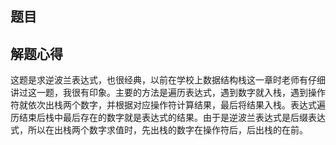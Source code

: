 ## 题目

## 解题心得

这题是求逆波兰表达式，也很经典，以前在学校上数据结构栈这一章时老师有仔细讲过这一题，我很有印象。主要的方法是遍历表达式，遇到数字就入栈，遇到操作符就依次出栈两个数字，并根据对应操作符计算结果，最后将结果入栈。表达式遍历结束后栈中最后存在的数字就是表达式的结果。由于是逆波兰表达式是后缀表达式，所以在出栈两个数字求值时，先出栈的数字在操作符后，后出栈的在前。

